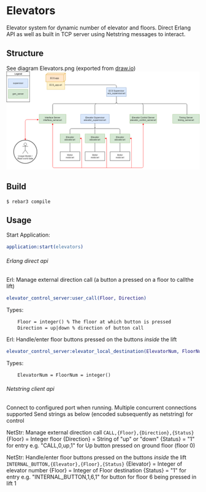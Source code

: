 Elevators
=====

Elevator system for dynamic number of elevator and floors. Direct Erlang API as well as built in TCP server using Netstring messages to interact. 

Structure
---------
See diagram Elevators.png (exported from [draw.io](http://draw.io/))
![Elevators System Diagram](Elevators.png)

Build
-----

    $ rebar3 compile


Usage
-----

Start Application:
```erlang
application:start(elevators)
```

###### Erlang direct api
Erl: Manage external direction call (a button a pressed on a floor to callthe lift)
```erlang
elevator_control_server:user_call(Floor, Direction)
```
Types:
```
    Floor = integer() % The floor at which button is pressed
    Direction = up|down % direction of button call
```

Erl: Handle/enter floor buttons pressed on the buttons *inside* the lift
```erlang
elevator_control_server:elevator_local_destination(ElevatorNum, FloorNum)
```
Types:
```
    ElevatorNum = FloorNum = integer()
```

###### Netstring client api
Connect to configured port when running. Multiple concurrent connections supported
Send strings as below (encoded subsequently as netstring) for control

NetStr: Manage external direction call
`CALL,{Floor},{Direction},{Status}`
{Floor} = Integer floor
{Direction} = String of "up" or "down"
{Status} = "1" for entry
e.g. "CALL,0,up,1" for Up button pressed on ground floor (floor 0)

NetStr: Handle/enter floor buttons pressed on the buttons *inside* the lift
`INTERNAL_BUTTON,{Elevator},{Floor},{Status}`
{Elevator} = Integer of elevator number
{Floor} = Integer of Floor destination
{Status} = "1" for entry
e.g. "INTERNAL_BUTTON,1,6,1" for button for floor 6 being pressed in lift 1

